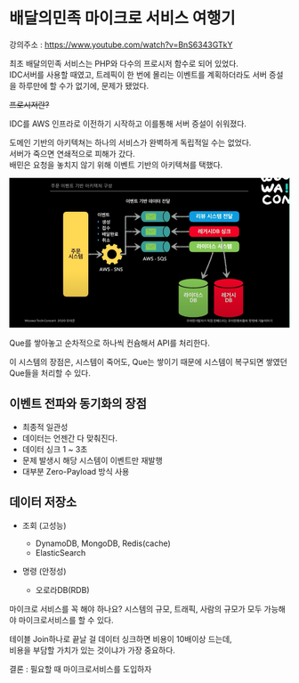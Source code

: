 # 배달의민족 마이크로 서비스 여행기

강의주소 : https://www.youtube.com/watch?v=BnS6343GTkY

최초 배달의민족 서비스는 PHP와 다수의 프로시저 함수로 되어 있었다.  
IDC서버를 사용할 때였고, 트레픽이 한 번에 몰리는 이벤트를 계획하더라도 서버 증설을 하루만에 할 수가 없기에, 문제가 됐었다.

~~프로시저란?~~

IDC를 AWS 인프라로 이전하기 시작하고 이를통해 서버 증설이 쉬워졌다.

도메인 기반의 아키텍쳐는 하나의 서비스가 완벽하게 독립적일 수는 없었다.  
서버가 죽으면 연쇄적으로 피해가 갔다.  
배민은 요청을 놓치지 않기 위해 이벤트 기반의 아키텍쳐를 택했다.

![유튜브 캡처](./img/baemin_microservice_01.png)

Que를 쌓아놓고 순차적으로 하나씩 컨슘해서 API를 처리한다.

이 시스템의 장점은, 시스템이 죽어도, Que는 쌓이기 때문에
시스템이 복구되면 쌓였던 Que들을 처리할 수 있다.

## 이벤트 전파와 동기화의 장점

- 최종적 일관성
- 데이터는 언젠간 다 맞춰진다.
- 데이터 싱크 1 ~ 3초
- 문제 발생시 해당 시스템이 이벤트만 재발행
- 대부분 Zero-Payload 방식 사용

## 데이터 저장소

- 조회 (고성능)

  - DynamoDB, MongoDB, Redis(cache)
  - ElasticSearch

- 명령 (안정성)
  - 오로라DB(RDB)

마이크로 서비스를 꼭 해야 하나요?
시스템의 규모,
트래픽,
사람의 규모가 모두 가능해야 마이크로서비스를 할 수 있다.

테이블 Join하나로 끝날 걸 데이터 싱크하면 비용이 10배이상 드는데,  
비용을 부담할 가치가 있는 것이냐가 가장 중요하다.

결론 : 필요할 때 마이크로서비스를 도입하자
